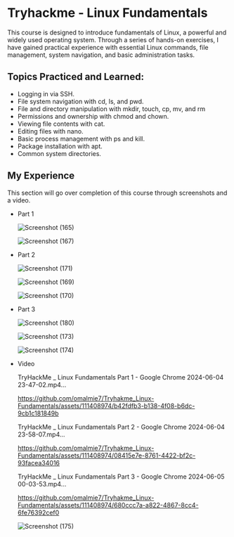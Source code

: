 


# Tryhackme - Linux Fundamentals

This course is designed to introduce fundamentals of Linux, a powerful and widely used operating system. Through a series of hands-on exercises, I have gained practical experience with essential Linux commands, file management, system navigation, and basic administration tasks.




## Topics Practiced and Learned:

- Logging in via SSH.
- File system navigation with cd, ls, and pwd.
- File and directory manipulation with mkdir, touch, cp, mv, and rm
- Permissions and ownership with chmod and chown.
- Viewing file contents with cat.
- Editing files with nano.
- Basic process management with ps and kill.
- Package installation with apt.
- Common system directories.

## My Experience

This section will go over completion of this course through screenshots and a video.

- Part 1
  
  ![Screenshot (165)](https://github.com/omalmie7/Tryhakme_Linux-Fundamentals/assets/111408974/d105431e-e52b-49a1-ab41-d391b811620a)

  ![Screenshot (167)](https://github.com/omalmie7/Tryhakme_Linux-Fundamentals/assets/111408974/45d0eb58-7323-4aae-a748-a6ae9f72aecb)

- Part 2

  ![Screenshot (171)](https://github.com/omalmie7/Tryhakme_Linux-Fundamentals/assets/111408974/ce763a52-7b79-4bf8-ab12-217ab43fa343)

  ![Screenshot (169)](https://github.com/omalmie7/Tryhakme_Linux-Fundamentals/assets/111408974/4616cbf9-32b8-4bcc-ae74-5da383b15ead)

  ![Screenshot (170)](https://github.com/omalmie7/Tryhakme_Linux-Fundamentals/assets/111408974/13d2e3ee-c0b3-4fa7-950f-226da9f3f8ff)

- Part 3

  ![Screenshot (180)](https://github.com/omalmie7/Tryhakme_Linux-Fundamentals/assets/111408974/b6542efe-039d-436e-af33-903f55bd6f08)

  ![Screenshot (173)](https://github.com/omalmie7/Tryhakme_Linux-Fundamentals/assets/111408974/159fd8a8-734a-49db-87bf-d4a784354256)

  ![Screenshot (174)](https://github.com/omalmie7/Tryhakme_Linux-Fundamentals/assets/111408974/f833160a-534c-41e6-bb4c-ec17f534dd9b)

- Video
   
  TryHackMe _ Linux Fundamentals Part 1 - Google Chrome 2024-06-04 23-47-02.mp4…


  https://github.com/omalmie7/Tryhakme_Linux-Fundamentals/assets/111408974/b42fdfb3-b138-4f08-b6dc-9cb1c181849b

  TryHackMe _ Linux Fundamentals Part 2 - Google Chrome 2024-06-04 23-58-07.mp4…

  https://github.com/omalmie7/Tryhakme_Linux-Fundamentals/assets/111408974/08415e7e-8761-4422-bf2c-93facea34016

  TryHackMe _ Linux Fundamentals Part 3 - Google Chrome 2024-06-05 00-03-53.mp4…

  https://github.com/omalmie7/Tryhakme_Linux-Fundamentals/assets/111408974/680ccc7a-a822-4867-8cc4-6fe76392cef0

  ![Screenshot (175)](https://github.com/omalmie7/Tryhakme_Linux-Fundamentals/assets/111408974/cb00169f-1ba2-4dfc-8b95-ebbbf1336c27)










